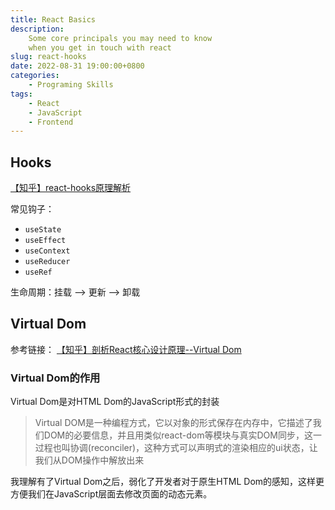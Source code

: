 ```yaml
---
title: React Basics
description: 
    Some core principals you may need to know
    when you get in touch with react
slug: react-hooks
date: 2022-08-31 19:00:00+0800
categories:
    - Programing Skills
tags:
    - React
    - JavaScript
    - Frontend
---
```


## Hooks

[【知乎】react-hooks原理解析](https://zhuanlan.zhihu.com/p/443264124)

常见钩子：

- `useState`
- `useEffect`
- `useContext`
- `useReducer`
- `useRef`

生命周期：挂载 --> 更新 --> 卸载

## Virtual Dom

参考链接：
[【知乎】剖析React核心设计原理--Virtual Dom](https://zhuanlan.zhihu.com/p/462727885)

### Virtual Dom的作用

Virtual Dom是对HTML Dom的JavaScript形式的封装

> Virtual DOM是一种编程方式，它以对象的形式保存在内存中，它描述了我们DOM的必要信息，并且用类似react-dom等模块与真实DOM同步，这一过程也叫协调(reconciler)，这种方式可以声明式的渲染相应的ui状态，让我们从DOM操作中解放出来

我理解有了Virtual Dom之后，弱化了开发者对于原生HTML Dom的感知，这样更方便我们在JavaScript层面去修改页面的动态元素。
